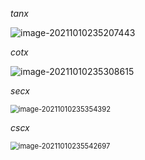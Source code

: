$tanx$

![image-20211010235207443](C:\Users\dzw\AppData\Roaming\Typora\typora-user-images\image-20211010235207443.png)

$cot x$

![image-20211010235308615](C:\Users\dzw\AppData\Roaming\Typora\typora-user-images\image-20211010235308615.png)

$secx$

<img src="C:\Users\dzw\AppData\Roaming\Typora\typora-user-images\image-20211010235354392.png" alt="image-20211010235354392" style="zoom:80%;" />

$cscx$

<img src="C:\Users\dzw\AppData\Roaming\Typora\typora-user-images\image-20211010235542697.png" alt="image-20211010235542697" style="zoom:80%;" />

